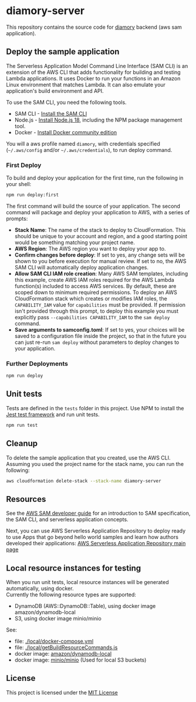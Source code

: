 # diamory-server

This repository contains the source code for [diamory](https://diamory.de/) backend (aws sam application).

## Deploy the sample application

The Serverless Application Model Command Line Interface (SAM CLI) is an extension of the AWS CLI that adds functionality for building and testing Lambda applications. It uses Docker to run your functions in an Amazon Linux environment that matches Lambda. It can also emulate your application's build environment and API.

To use the SAM CLI, you need the following tools.

* SAM CLI - [Install the SAM CLI](https://docs.aws.amazon.com/serverless-application-model/latest/developerguide/serverless-sam-cli-install.html)
* Node.js - [Install Node.js 18](https://nodejs.org/en/), including the NPM package management tool.
* Docker - [Install Docker community edition](https://hub.docker.com/search/?type=edition&offering=community)

You will a aws profile named `diamory`, with credentials specified (`~/.aws/config` and/or `~/.aws/credentials`), to run deploy command.

### First Deploy

To build and deploy your application for the first time, run the following in your shell:

```bash
npm run deploy:first
```

The first command will build the source of your application. The second command will package and deploy your application to AWS, with a series of prompts:

* **Stack Name**: The name of the stack to deploy to CloudFormation. This should be unique to your account and region, and a good starting point would be something matching your project name.
* **AWS Region**: The AWS region you want to deploy your app to.
* **Confirm changes before deploy**: If set to yes, any change sets will be shown to you before execution for manual review. If set to no, the AWS SAM CLI will automatically deploy application changes.
* **Allow SAM CLI IAM role creation**: Many AWS SAM templates, including this example, create AWS IAM roles required for the AWS Lambda function(s) included to access AWS services. By default, these are scoped down to minimum required permissions. To deploy an AWS CloudFormation stack which creates or modifies IAM roles, the `CAPABILITY_IAM` value for `capabilities` must be provided. If permission isn't provided through this prompt, to deploy this example you must explicitly pass `--capabilities CAPABILITY_IAM` to the `sam deploy` command.
* **Save arguments to samconfig.toml**: If set to yes, your choices will be saved to a configuration file inside the project, so that in the future you can just re-run `sam deploy` without parameters to deploy changes to your application.

### Further Deployments

```bash
npm run deploy
```

## Unit tests

Tests are defined in the `tests` folder in this project. Use NPM to install the [Jest test framework](https://jestjs.io/) and run unit tests.

```bash
npm run test
```

## Cleanup

To delete the sample application that you created, use the AWS CLI. Assuming you used the project name for the stack name, you can run the following:

```bash
aws cloudformation delete-stack --stack-name diamory-server
```

## Resources

See the [AWS SAM developer guide](https://docs.aws.amazon.com/serverless-application-model/latest/developerguide/what-is-sam.html) for an introduction to SAM specification, the SAM CLI, and serverless application concepts.

Next, you can use AWS Serverless Application Repository to deploy ready to use Apps that go beyond hello world samples and learn how authors developed their applications: [AWS Serverless Application Repository main page](https://aws.amazon.com/serverless/serverlessrepo/)

## Local resource instances for testing

When you run unit tests, local resource instances will be generated automatically, using docker. \
Currently the following resource types are supported:
* DynamoDB (AWS::DynamoDB::Table), using docker image amazon/dynamodb-local
* S3, using docker image minio/minio

See:
* file: [./local/docker-compose.yml](local/docker-compose.yml)
* file: [./local/getBuildResourceCommands.js](local/getBuildResourceCommands.js)
* docker image: [amazon/dynamodb-local](https://hub.docker.com/r/amazon/dynamodb-local)
* docker image: [minio/minio](https://hub.docker.com/r/minio/minio) (Used for local S3 buckets)

## License

This project is licensed under the [MIT License](LICENSE.txt)

